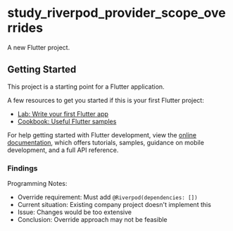 # study_riverpod_provider_scope_overrides

A new Flutter project.

## Getting Started

This project is a starting point for a Flutter application.

A few resources to get you started if this is your first Flutter project:

- [Lab: Write your first Flutter app](https://docs.flutter.dev/get-started/codelab)
- [Cookbook: Useful Flutter samples](https://docs.flutter.dev/cookbook)

For help getting started with Flutter development, view the
[online documentation](https://docs.flutter.dev/), which offers tutorials,
samples, guidance on mobile development, and a full API reference.

### Findings

Programming Notes:
- Override requirement: Must add `@Riverpod(dependencies: [])`
- Current situation: Existing company project doesn't implement this
- Issue: Changes would be too extensive
- Conclusion: Override approach may not be feasible